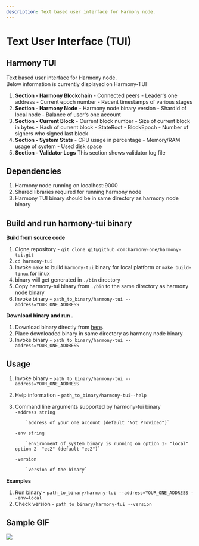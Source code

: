 ```yaml
---
description: Text based user interface for Harmony node.
---
```


# Text User Interface (TUI)

## Harmony TUI

Text based user interface for Harmony node.\
Below information is currently displayed on Harmony-TUI

1. **Section - Harmony Blockchain** - Connected peers - Leader's one address - Current epoch number - Recent timestamps of various stages
2. **Section - Harmony Node** - Harmony node binary version - ShardId of local node - Balance of user's one account
3. **Section - Current Block** - Current block number - Size of current block in bytes - Hash of current block - StateRoot - BlockEpoch - Number of signers who signed last block
4. **Section - System Stats** - CPU usage in percentage - Memory/RAM usage of system - Used disk space
5. **Section - Validator Logs** This section shows validator log file

## Dependencies

1. Harmony node running on localhost:9000
2. Shared libraries required for running harmony node
3. Harmony TUI binary should be in same directory as harmony node binary

## Build and run harmony-tui binary

**Build from source code**

1. Clone repository - `git clone git@github.com:harmony-one/harmony-tui.git`
2. `cd harmony-tui`
3. Invoke `make` to build `harmony-tui` binary for local platform or `make build-linux` for linux
4. binary will get generated in `./bin` directory
5. Copy harmony-tui binary from `./bin` to the same directory as harmony node binary
6. Invoke binary - `path_to_binary/harmony-tui --address=YOUR_ONE_ADDRESS`

**Download binary and run .**

1. Download binary directly from [here](http://harmony.one/tui).
2. Place downloaded binary in same directory as harmony node binary
3. Invoke binary - `path_to_binary/harmony-tui --address=YOUR_ONE_ADDRESS`

## Usage

1. Invoke binary - `path_to_binary/harmony-tui --address=YOUR_ONE_ADDRESS`
2. Help information - `path_to_binary/harmony-tui--help`
3.  Command line arguments supported by harmony-tui binary\
    `-address string`

    ```
        `address of your one account (default "Not Provided")`
    ```

    `-env string`

    ```
        `environment of system binary is running on option 1- "local" option 2- "ec2" (default "ec2")`
    ```

    `-version`

    ```
        `version of the binary`
    ```

**Examples**

1. Run binary - `path_to_binary/harmony-tui --address=YOUR_ONE_ADDRESS --env=local`
2. Check version - `path_to_binary/harmony-tui --version`

## Sample GIF​[​](https://raw.githubusercontent.com/harmony-one/harmony-tui/master/doc/images/tui-sample.gif?token=AEY7S2JV6DIWLODPOXCKMN25VED6W) <a href="sample-screenshot" id="sample-screenshot"></a>

![](https://raw.githubusercontent.com/harmony-one/harmony-tui/master/doc/images/tui-sample.gif?token=AEY7S2JV6DIWLODPOXCKMN25VED6W)
